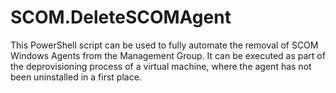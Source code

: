 # SCOM.DeleteSCOMAgent
This PowerShell script can be used to fully automate the removal of SCOM Windows Agents from the Management Group. It can be executed as part of the deprovisioning process of a virtual machine, where the agent has not been uninstalled in a first place.
